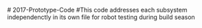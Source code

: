 #   2 0 1 7 - P r o t o t y p e - C o d e  
#This code addresses each subsystem independenctly in its own file for robot testing during build season
